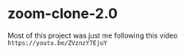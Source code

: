 # zoom-clone-2.0
Most of this project was just me following this video `https://youtu.be/ZVznzY7EjuY`

